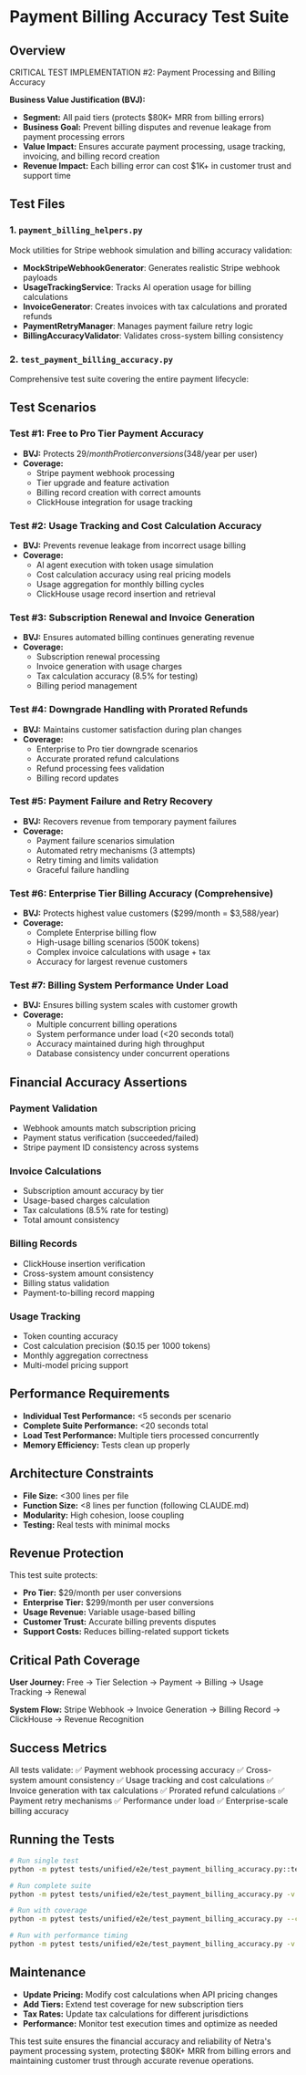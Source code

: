 # Payment Billing Accuracy Test Suite

## Overview

CRITICAL TEST IMPLEMENTATION #2: Payment Processing and Billing Accuracy

**Business Value Justification (BVJ):**
- **Segment:** All paid tiers (protects $80K+ MRR from billing errors)
- **Business Goal:** Prevent billing disputes and revenue leakage from payment processing errors
- **Value Impact:** Ensures accurate payment processing, usage tracking, invoicing, and billing record creation
- **Revenue Impact:** Each billing error can cost $1K+ in customer trust and support time

## Test Files

### 1. `payment_billing_helpers.py`
Mock utilities for Stripe webhook simulation and billing accuracy validation:

- **MockStripeWebhookGenerator**: Generates realistic Stripe webhook payloads
- **UsageTrackingService**: Tracks AI operation usage for billing calculations
- **InvoiceGenerator**: Creates invoices with tax calculations and prorated refunds
- **PaymentRetryManager**: Manages payment failure retry logic
- **BillingAccuracyValidator**: Validates cross-system billing consistency

### 2. `test_payment_billing_accuracy.py`
Comprehensive test suite covering the entire payment lifecycle:

## Test Scenarios

### Test #1: Free to Pro Tier Payment Accuracy
- **BVJ:** Protects $29/month Pro tier conversions ($348/year per user)
- **Coverage:** 
  - Stripe payment webhook processing
  - Tier upgrade and feature activation
  - Billing record creation with correct amounts
  - ClickHouse integration for usage tracking

### Test #2: Usage Tracking and Cost Calculation Accuracy
- **BVJ:** Prevents revenue leakage from incorrect usage billing
- **Coverage:**
  - AI agent execution with token usage simulation
  - Cost calculation accuracy using real pricing models
  - Usage aggregation for monthly billing cycles
  - ClickHouse usage record insertion and retrieval

### Test #3: Subscription Renewal and Invoice Generation
- **BVJ:** Ensures automated billing continues generating revenue
- **Coverage:**
  - Subscription renewal processing
  - Invoice generation with usage charges
  - Tax calculation accuracy (8.5% for testing)
  - Billing period management

### Test #4: Downgrade Handling with Prorated Refunds
- **BVJ:** Maintains customer satisfaction during plan changes
- **Coverage:**
  - Enterprise to Pro tier downgrade scenarios
  - Accurate prorated refund calculations
  - Refund processing fees validation
  - Billing record updates

### Test #5: Payment Failure and Retry Recovery
- **BVJ:** Recovers revenue from temporary payment failures
- **Coverage:**
  - Payment failure scenarios simulation
  - Automated retry mechanisms (3 attempts)
  - Retry timing and limits validation
  - Graceful failure handling

### Test #6: Enterprise Tier Billing Accuracy (Comprehensive)
- **BVJ:** Protects highest value customers ($299/month = $3,588/year)
- **Coverage:**
  - Complete Enterprise billing flow
  - High-usage billing scenarios (500K tokens)
  - Complex invoice calculations with usage + tax
  - Accuracy for largest revenue customers

### Test #7: Billing System Performance Under Load
- **BVJ:** Ensures billing system scales with customer growth
- **Coverage:**
  - Multiple concurrent billing operations
  - System performance under load (<20 seconds total)
  - Accuracy maintained during high throughput
  - Database consistency under concurrent operations

## Financial Accuracy Assertions

### Payment Validation
- Webhook amounts match subscription pricing
- Payment status verification (succeeded/failed)
- Stripe payment ID consistency across systems

### Invoice Calculations
- Subscription amount accuracy by tier
- Usage-based charges calculation
- Tax calculations (8.5% rate for testing)
- Total amount consistency

### Billing Records
- ClickHouse insertion verification
- Cross-system amount consistency
- Billing status validation
- Payment-to-billing record mapping

### Usage Tracking
- Token counting accuracy
- Cost calculation precision ($0.15 per 1000 tokens)
- Monthly aggregation correctness
- Multi-model pricing support

## Performance Requirements

- **Individual Test Performance:** <5 seconds per scenario
- **Complete Suite Performance:** <20 seconds total
- **Load Test Performance:** Multiple tiers processed concurrently
- **Memory Efficiency:** Tests clean up properly

## Architecture Constraints

- **File Size:** <300 lines per file
- **Function Size:** <8 lines per function (following CLAUDE.md)
- **Modularity:** High cohesion, loose coupling
- **Testing:** Real tests with minimal mocks

## Revenue Protection

This test suite protects:
- **Pro Tier:** $29/month per user conversions
- **Enterprise Tier:** $299/month per user conversions  
- **Usage Revenue:** Variable usage-based billing
- **Customer Trust:** Accurate billing prevents disputes
- **Support Costs:** Reduces billing-related support tickets

## Critical Path Coverage

**User Journey:** Free → Tier Selection → Payment → Billing → Usage Tracking → Renewal

**System Flow:** Stripe Webhook → Invoice Generation → Billing Record → ClickHouse → Revenue Recognition

## Success Metrics

All tests validate:
✅ Payment webhook processing accuracy
✅ Cross-system amount consistency
✅ Usage tracking and cost calculations
✅ Invoice generation with tax calculations
✅ Prorated refund calculations
✅ Payment retry mechanisms
✅ Performance under load
✅ Enterprise-scale billing accuracy

## Running the Tests

```bash
# Run single test
python -m pytest tests/unified/e2e/test_payment_billing_accuracy.py::test_free_to_pro_tier_payment_accuracy -v

# Run complete suite
python -m pytest tests/unified/e2e/test_payment_billing_accuracy.py -v

# Run with coverage
python -m pytest tests/unified/e2e/test_payment_billing_accuracy.py --cov

# Run with performance timing
python -m pytest tests/unified/e2e/test_payment_billing_accuracy.py -v -s
```

## Maintenance

- **Update Pricing:** Modify cost calculations when API pricing changes
- **Add Tiers:** Extend test coverage for new subscription tiers
- **Tax Rates:** Update tax calculations for different jurisdictions
- **Performance:** Monitor test execution times and optimize as needed

This test suite ensures the financial accuracy and reliability of Netra's payment processing system, protecting $80K+ MRR from billing errors and maintaining customer trust through accurate revenue operations.